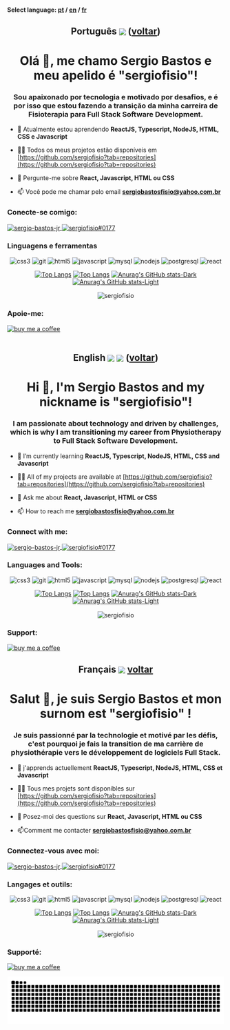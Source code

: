 <a id='inicio'></a> 
#### Select language: [pt](#pt) / [en](#en) / [fr](#fr)

<a id='pt'></a>

## <div align='center'> Português <img align="center" src="https://raw.githubusercontent.com/stevenrskelton/flag-icon/master/png/16/country-4x3/br.png" width=30/> ([voltar](#inicio))</div>

<h1 align="center" font-size='50px'>Olá 👋, me chamo Sergio Bastos e meu apelido é "sergiofisio"!</h1>
<h3 align="center">Sou apaixonado por tecnologia e motivado por desafios, e é por isso que estou fazendo a transição da minha carreira de Fisioterapia para Full Stack Software Development.</h3>

- 🌱 Atualmente estou aprendendo **ReactJS, Typescript, NodeJS, HTML, CSS e Javascript**

- 👨‍💻 Todos os meus projetos estão disponíveis em [https://github.com/sergiofisio?tab=repositories](https://github.com/sergiofisio?tab=repositories)

- 💬 Pergunte-me sobre **React, Javascript, HTML ou CSS**

- 📫 Você pode me chamar pelo email **sergiobastosfisio@yahoo.com.br**

<h3 align="left">Conecte-se comigo:</h3>
<p align="left">
<a href="https://www.linkedin.com/in/sergio-bastos-jr" target="_blank"><img align="center" src="https://img.shields.io/badge/LinkedIn-0077B5?style=for-the-badge&logo=linkedin&logoColor=white" alt="sergio-bastos-jr" height="30" />
<a href="https://discord.gg/sergiofisio#0177" target="_blank"><img align="center" src="https://img.shields.io/badge/Discord-5865F2?style=for-the-badge&logo=discord&logoColor=white" alt="sergiofisio#0177" height="30" /></a>
</p>

<h3 align="left">Linguagens e ferramentas</h3>
<p align="center"> <img src="https://img.shields.io/badge/CSS3-1572B6?style=for-the-badge&logo=css3&logoColor=white" alt="css3" height="30"/> <img src="https://img.shields.io/badge/Express.js-000000?style=for-the-badge&logo=express&logoColor=white" alt="git" height="30"/> <img src="https://img.shields.io/badge/HTML5-E34F26?style=for-the-badge&logo=html5&logoColor=white" alt="html5" height="30"/> <img src="https://img.shields.io/badge/JavaScript-323330?style=for-the-badge&logo=javascript&logoColor=F7DF1E" alt="javascript" height="30"/> <img src="https://img.shields.io/badge/MySQL-005C84?style=for-the-badge&logo=mysql&logoColor=white" alt="mysql" height="30"/> <img src="https://img.shields.io/badge/Node.js-339933?style=for-the-badge&logo=nodedotjs&logoColor=white" alt="nodejs" height="30"/> <img src="https://img.shields.io/badge/PostgreSQL-316192?style=for-the-badge&logo=postgresql&logoColor=white" alt="postgresql" height="30"/> <img src="https://img.shields.io/badge/React-20232A?style=for-the-badge&logo=react&logoColor=61DAFB" alt="react" height="30"/></p>

<div align='center'>
 
[![Top Langs](https://github-readme-stats-sigma-five.vercel.app/api/top-langs/?username=sergiofisio&show_icons=true&theme=light#gh-light-mode-only)](https://github.com/anuraghazra/github-readme-stats#gh-light-mode-only)
[![Top Langs](https://github-readme-stats-sigma-five.vercel.app/api/top-langs/?username=sergiofisio&show_icons=true&theme=dracula#gh-dark-mode-only)](https://github.com/anuraghazra/github-readme-stats#gh-dark-mode-only)
[![Anurag's GitHub stats-Dark](https://github-readme-stats-sigma-five.vercel.app/api?username=sergiofisio&show_icons=true&theme=dracula#gh-dark-mode-only)](https://github.com/anuraghazra/github-readme-stats#gh-dark-mode-only)
[![Anurag's GitHub stats-Light](https://github-readme-stats-sigma-five.vercel.app/api?username=sergiofisio&show_icons=true&theme=default#gh-light-mode-only)](https://github.com/anuraghazra/github-readme-stats#gh-light-mode-only)

<p><img align="center" src="https://github-readme-streak-stats.herokuapp.com/?user=sergiofisio&show_icons=true&theme=dracula" alt="sergiofisio" /></p>
 
 </div>

<h3 align="left">Apoie-me:</h3>
<p><a href="https://www.buymeacoffee.com/sergiobastos"> <img src='https://img.shields.io/badge/Buy_Me_A_Coffee-FFDD00?style=for-the-badge&logo=buy-me-a-coffee&logoColor=black' alt='buy me a coffee' height="30"</p>

<br/>

<br/>

<a id='en'></a>
 ## <div align='center'> English <img align="center" src="https://user-images.githubusercontent.com/89741627/212705491-d895d872-27f6-4880-a5ca-b9440fb622e0.png" width=30/> <img align="center" src="https://emojipedia-us.s3.dualstack.us-west-1.amazonaws.com/thumbs/120/apple/325/flag-england_1f3f4-e0067-e0062-e0065-e006e-e0067-e007f.png" width=30/> ([voltar](#inicio))</div>

<h1 align="center">Hi 👋, I'm Sergio Bastos and my nickname is "sergiofisio"!</h1>
<h3 align="center">I am passionate about technology and driven by challenges, which is why I am transitioning my career from Physiotherapy to Full Stack Software Development.</h3>

- 🌱 I’m currently learning **ReactJS, Typescript, NodeJS, HTML, CSS and Javascript**

- 👨‍💻 All of my projects are available at [https://github.com/sergiofisio?tab=repositories](https://github.com/sergiofisio?tab=repositories)

- 💬 Ask me about **React, Javascript, HTML or CSS**

- 📫 How to reach me **sergiobastosfisio@yahoo.com.br**

<h3 align="left">Connect with me:</h3>
<p align="left">
<a href="https://www.linkedin.com/in/sergio-bastos-jr/?locale=en_US" target="_blank"><img align="center" src="https://img.shields.io/badge/LinkedIn-0077B5?style=for-the-badge&logo=linkedin&logoColor=white" alt="sergio-bastos-jr" height="30" />
<a href="https://discord.gg/sergiofisio#0177" target="_blank"><img align="center" src="https://img.shields.io/badge/Discord-5865F2?style=for-the-badge&logo=discord&logoColor=white" alt="sergiofisio#0177" height="30" /></a>
</p>

<h3 align="left">Languages and Tools:</h3>
<p align="center"> <img src="https://img.shields.io/badge/CSS3-1572B6?style=for-the-badge&logo=css3&logoColor=white" alt="css3" height="30"/> <img src="https://img.shields.io/badge/Express.js-000000?style=for-the-badge&logo=express&logoColor=white" alt="git" height="30"/> <img src="https://img.shields.io/badge/HTML5-E34F26?style=for-the-badge&logo=html5&logoColor=white" alt="html5" height="30"/> <img src="https://img.shields.io/badge/JavaScript-323330?style=for-the-badge&logo=javascript&logoColor=F7DF1E" alt="javascript" height="30"/> <img src="https://img.shields.io/badge/MySQL-005C84?style=for-the-badge&logo=mysql&logoColor=white" alt="mysql" height="30"/> <img src="https://img.shields.io/badge/Node.js-339933?style=for-the-badge&logo=nodedotjs&logoColor=white" alt="nodejs" height="30"/> <img src="https://img.shields.io/badge/PostgreSQL-316192?style=for-the-badge&logo=postgresql&logoColor=white" alt="postgresql" height="30"/> <img src="https://img.shields.io/badge/React-20232A?style=for-the-badge&logo=react&logoColor=61DAFB" alt="react" height="30"/></p>

<div align='center'>
 
[![Top Langs](https://github-readme-stats-sigma-five.vercel.app/api/top-langs/?username=sergiofisio&show_icons=true&theme=light#gh-light-mode-only)](https://github.com/anuraghazra/github-readme-stats#gh-light-mode-only)
[![Top Langs](https://github-readme-stats-sigma-five.vercel.app/api/top-langs/?username=sergiofisio&show_icons=true&theme=dracula#gh-dark-mode-only)](https://github.com/anuraghazra/github-readme-stats#gh-dark-mode-only)
[![Anurag's GitHub stats-Dark](https://github-readme-stats-sigma-five.vercel.app/api?username=sergiofisio&show_icons=true&theme=dracula#gh-dark-mode-only)](https://github.com/anuraghazra/github-readme-stats#gh-dark-mode-only)
[![Anurag's GitHub stats-Light](https://github-readme-stats-sigma-five.vercel.app/api?username=sergiofisio&show_icons=true&theme=default#gh-light-mode-only)](https://github.com/anuraghazra/github-readme-stats#gh-light-mode-only)

<p><img align="center" src="https://github-readme-streak-stats.herokuapp.com/?user=sergiofisio&show_icons=true&theme=dracula" alt="sergiofisio" /></p>
 
 </div>
 
 <h3 align="left">Support:</h3>

<p><a href="https://www.buymeacoffee.com/sergiobastos"> <img src='https://img.shields.io/badge/Buy_Me_A_Coffee-FFDD00?style=for-the-badge&logo=buy-me-a-coffee&logoColor=black' alt='buy me a coffee' height="30"</p>

<a id='fr'></a>
## <div align='center'> Français <img align="center" src="https://emojipedia-us.s3.dualstack.us-west-1.amazonaws.com/thumbs/120/apple/325/flag-france_1f1eb-1f1f7.png" width=30/> [voltar](#inicio) </div>

<h1 align="center">Salut 👋, je suis Sergio Bastos et mon surnom est "sergiofisio" !</h1>
<h3 align="center">Je suis passionné par la technologie et motivé par les défis, c'est pourquoi je fais la transition de ma carrière de physiothérapie vers le développement de logiciels Full Stack.</h3>

- 🌱 j'apprends actuellement **ReactJS, Typescript, NodeJS, HTML, CSS et Javascript**

- 👨‍💻 Tous mes projets sont disponibles sur [https://github.com/sergiofisio?tab=repositories](https://github.com/sergiofisio?tab=repositories)

- 💬 Posez-moi des questions sur **React, Javascript, HTML ou CSS**

- 📫Comment me contacter **sergiobastosfisio@yahoo.com.br**

<h3 align="left">Connectez-vous avec moi:</h3>
<p align="left">
<a href="https://www.linkedin.com/in/sergio-bastos-jr/?locale=fr_FR" target="_blank"><img align="center" src="https://img.shields.io/badge/LinkedIn-0077B5?style=for-the-badge&logo=linkedin&logoColor=white" alt="sergio-bastos-jr" height="30" />
<a href="https://discord.gg/sergiofisio#0177" target="_blank"><img align="center" src="https://img.shields.io/badge/Discord-5865F2?style=for-the-badge&logo=discord&logoColor=white" alt="sergiofisio#0177" height="30" /></a>
</p>

<h3 align="left">Langages et outils:</h3>
<p align="center"> <img src="https://img.shields.io/badge/CSS3-1572B6?style=for-the-badge&logo=css3&logoColor=white" alt="css3" height="30"/> <img src="https://img.shields.io/badge/Express.js-000000?style=for-the-badge&logo=express&logoColor=white" alt="git" height="30"/> <img src="https://img.shields.io/badge/HTML5-E34F26?style=for-the-badge&logo=html5&logoColor=white" alt="html5" height="30"/> <img src="https://img.shields.io/badge/JavaScript-323330?style=for-the-badge&logo=javascript&logoColor=F7DF1E" alt="javascript" height="30"/> <img src="https://img.shields.io/badge/MySQL-005C84?style=for-the-badge&logo=mysql&logoColor=white" alt="mysql" height="30"/> <img src="https://img.shields.io/badge/Node.js-339933?style=for-the-badge&logo=nodedotjs&logoColor=white" alt="nodejs" height="30"/> <img src="https://img.shields.io/badge/PostgreSQL-316192?style=for-the-badge&logo=postgresql&logoColor=white" alt="postgresql" height="30"/> <img src="https://img.shields.io/badge/React-20232A?style=for-the-badge&logo=react&logoColor=61DAFB" alt="react" height="30"/></p>

<div align='center'>
 
[![Top Langs](https://github-readme-stats-sigma-five.vercel.app/api/top-langs/?username=sergiofisio&show_icons=true&theme=light#gh-light-mode-only)](https://github.com/anuraghazra/github-readme-stats#gh-light-mode-only)
[![Top Langs](https://github-readme-stats-sigma-five.vercel.app/api/top-langs/?username=sergiofisio&show_icons=true&theme=dracula#gh-dark-mode-only)](https://github.com/anuraghazra/github-readme-stats#gh-dark-mode-only)
[![Anurag's GitHub stats-Dark](https://github-readme-stats-sigma-five.vercel.app/api?username=sergiofisio&show_icons=true&theme=dracula#gh-dark-mode-only)](https://github.com/anuraghazra/github-readme-stats#gh-dark-mode-only)
[![Anurag's GitHub stats-Light](https://github-readme-stats-sigma-five.vercel.app/api?username=sergiofisio&show_icons=true&theme=default#gh-light-mode-only)](https://github.com/anuraghazra/github-readme-stats#gh-light-mode-only)

<p><img align="center" src="https://github-readme-streak-stats.herokuapp.com/?user=sergiofisio&show_icons=true&theme=dracula" alt="sergiofisio" /></p>
 
 </div>
 
 <h3 align="left">Supporté:</h3>

<p><a href="https://www.buymeacoffee.com/sergiobastos"> <img src='https://img.shields.io/badge/Buy_Me_A_Coffee-FFDD00?style=for-the-badge&logo=buy-me-a-coffee&logoColor=black' alt='buy me a coffee' height="30"</p>

<div align = 'center'>

<div align = 'center'>

![snake gif](https://github.com/sergiofisio/sergiofisio/blob/output/github-contribution-grid-snake.svg)
 
 </div>
